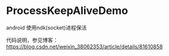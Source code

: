 # ProcessKeepAliveDemo
android 使用ndk(socket)进程保活

代码说明，参见博客：https://blog.csdn.net/weixin_38062353/article/details/81610858
